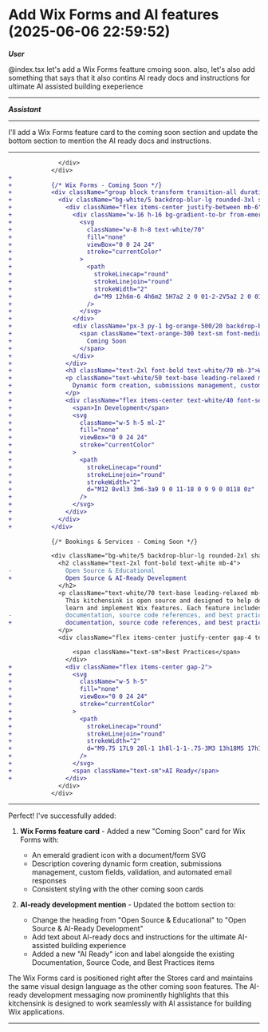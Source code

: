 <!-- Generated by SpecStory -->

# Add Wix Forms and AI features (2025-06-06 22:59:52)

_**User**_

@index.tsx let's add a Wix Forms featture cmoing soon. also, let's also add something that says that it also contins AI ready docs and instructions for ultimate AI assisted building exeperience

---

_**Assistant**_



---

I'll add a Wix Forms feature card to the coming soon section and update the bottom section to mention the AI ready docs and instructions.

---

```diff
              </div>
            </div>
+ 
+           {/* Wix Forms - Coming Soon */}
+           <div className="group block transform transition-all duration-300 hover:scale-105">
+             <div className="bg-white/5 backdrop-blur-lg rounded-3xl shadow-2xl border border-white/10 p-8 h-full hover:bg-white/10 transition-all duration-300 opacity-75">
+               <div className="flex items-center justify-between mb-6">
+                 <div className="w-16 h-16 bg-gradient-to-br from-emerald-500/50 to-emerald-600/50 rounded-2xl flex items-center justify-center shadow-lg">
+                   <svg
+                     className="w-8 h-8 text-white/70"
+                     fill="none"
+                     viewBox="0 0 24 24"
+                     stroke="currentColor"
+                   >
+                     <path
+                       strokeLinecap="round"
+                       strokeLinejoin="round"
+                       strokeWidth="2"
+                       d="M9 12h6m-6 4h6m2 5H7a2 2 0 01-2-2V5a2 2 0 012-2h5.586a1 1 0 01.707.293l5.414 5.414a1 1 0 01.293.707V19a2 2 0 01-2 2z"
+                     />
+                   </svg>
+                 </div>
+                 <div className="px-3 py-1 bg-orange-500/20 backdrop-blur-sm rounded-full border border-orange-400/30">
+                   <span className="text-orange-300 text-sm font-medium">
+                     Coming Soon
+                   </span>
+                 </div>
+               </div>
+               <h3 className="text-2xl font-bold text-white/70 mb-3">Wix Forms</h3>
+               <p className="text-white/50 text-base leading-relaxed mb-4">
+                 Dynamic form creation, submissions management, custom fields, validation, and automated email responses.
+               </p>
+               <div className="flex items-center text-white/40 font-semibold">
+                 <span>In Development</span>
+                 <svg
+                   className="w-5 h-5 ml-2"
+                   fill="none"
+                   viewBox="0 0 24 24"
+                   stroke="currentColor"
+                 >
+                   <path
+                     strokeLinecap="round"
+                     strokeLinejoin="round"
+                     strokeWidth="2"
+                     d="M12 8v4l3 3m6-3a9 9 0 11-18 0 9 9 0 0118 0z"
+                   />
+                 </svg>
+               </div>
+             </div>
+           </div>
  
            {/* Bookings & Services - Coming Soon */}
```

```diff
            <div className="bg-white/5 backdrop-blur-lg rounded-2xl shadow-xl border border-white/10 p-8 max-w-2xl mx-auto">
              <h2 className="text-2xl font-bold text-white mb-4">
-               Open Source & Educational
+               Open Source & AI-Ready Development
              </h2>
              <p className="text-white/70 text-base leading-relaxed mb-6">
                This kitchensink is open source and designed to help developers
                learn and implement Wix features. Each feature includes
-               documentation, source code references, and best practices.
+               documentation, source code references, and best practices. Plus, it contains AI-ready docs and instructions for the ultimate AI-assisted building experience.
              </p>
              <div className="flex items-center justify-center gap-4 text-white/60">
```

```diff
                  <span className="text-sm">Best Practices</span>
                </div>
+               <div className="flex items-center gap-2">
+                 <svg
+                   className="w-5 h-5"
+                   fill="none"
+                   viewBox="0 0 24 24"
+                   stroke="currentColor"
+                 >
+                   <path
+                     strokeLinecap="round"
+                     strokeLinejoin="round"
+                     strokeWidth="2"
+                     d="M9.75 17L9 20l-1 1h8l-1-1-.75-3M3 13h18M5 17h14a2 2 0 002-2V5a2 2 0 00-2-2H5a2 2 0 00-2 2v10a2 2 0 002 2z"
+                   />
+                 </svg>
+                 <span className="text-sm">AI Ready</span>
+               </div>
              </div>
            </div>
```

---

Perfect! I've successfully added:

1. **Wix Forms feature card** - Added a new "Coming Soon" card for Wix Forms with:
   - An emerald gradient icon with a document/form SVG
   - Description covering dynamic form creation, submissions management, custom fields, validation, and automated email responses
   - Consistent styling with the other coming soon cards

2. **AI-ready development mention** - Updated the bottom section to:
   - Change the heading from "Open Source & Educational" to "Open Source & AI-Ready Development"
   - Add text about AI-ready docs and instructions for the ultimate AI-assisted building experience
   - Added a new "AI Ready" icon and label alongside the existing Documentation, Source Code, and Best Practices items

The Wix Forms card is positioned right after the Stores card and maintains the same visual design language as the other coming soon features. The AI-ready development messaging now prominently highlights that this kitchensink is designed to work seamlessly with AI assistance for building Wix applications.

---

